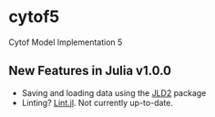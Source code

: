 # cytof5
Cytof Model Implementation 5

## New Features in Julia v1.0.0

- Saving and loading data using the [JLD2][1] package
- Linting? [Lint.jl][2]. Not currently up-to-date.



[1]: https://github.com/simonster/JLD2.jl
[2]: https://github.com/tonyhffong/Lint.jl

